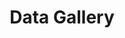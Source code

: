 ---
title: Data Gallery
description: Display of a collection of datasets
image:

# Badge style
style:
    background: "#ff6b1c"
    color: "#fff"
---
